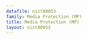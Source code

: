 ```yaml
---
datafile: nist80053
family: Media Protection (MP)
title: Media Protection (MP)
layout: nist80053
---
```

